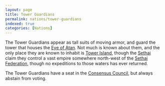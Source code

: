 ```yaml
---
layout: page
title: Tower Guardians
permalink: nations/tower-guardians
indexed: true
categories: [Nations]
---
```


The Tower Guardians appear as tall suits of moving armor, and guard the tower that houses the [Eye of Atan](/items/eye_of_atan). 
Not much is known about them, and the only place they are known to inhabit is [Tower Island](/locations/tower-island), 
though the [Sethai](/races/sethai) claim they control a vast empire somewhere north-west of the [Sethai Federation](/nations/sethai-federation),
 though no expeditions to those waters has ever returned.

The Tower Guardians have a seat in the [Consensus Council](/organizations/consensus_council), but always abstain from voting.

